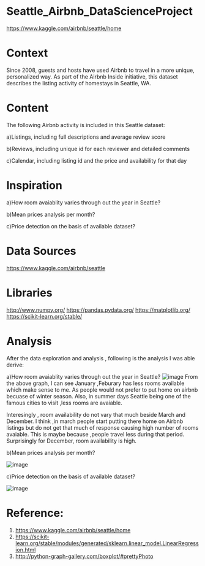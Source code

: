# Seattle_Airbnb_DataScienceProject
https://www.kaggle.com/airbnb/seattle/home

# Context

Since 2008, guests and hosts have used Airbnb to travel in a more unique, personalized way. As part of the Airbnb Inside initiative, this dataset describes the listing activity of homestays in Seattle, WA.

# Content

The following Airbnb activity is included in this Seattle dataset:

a)Listings, including full descriptions and average review score 

b)Reviews, including unique id for each reviewer and detailed comments 

c)Calendar, including listing id and the price and availability for that day

# Inspiration

a)How  room avaiablity varies through out the year in Seattle?

b)Mean prices analysis per month?

c)Price detection on the basis of available dataset?


# Data Sources

https://www.kaggle.com/airbnb/seattle

# Libraries

http://www.numpy.org/
https://pandas.pydata.org/
https://matplotlib.org/
https://scikit-learn.org/stable/



# Analysis
After the data exploration and analysis , following is the analysis I was able derive:

a)How  room avaiablity varies through out the year in Seattle?
![image](https://user-images.githubusercontent.com/8425221/48756454-40ef2080-ec67-11e8-97d2-8e50971c951d.png)
From the above graph, I can see January ,Feburary has less rooms available which make sense to me. As people would not prefer to put home on airbnb becuase of winter season. Also, in summer days Seattle being one of the famous cities to visit ,less rooms are avaiable.

Interesingly , room availability do not vary that much beside March and December. I think ,in march people start putting there home on Airbnb listings but do not get that much of response causing high number of rooms avaiable. This is maybe because ,people travel less during that period. Surprisingly for December, room availability is high.


b)Mean prices analysis per month?

![image](https://user-images.githubusercontent.com/8425221/48756822-9d9f0b00-ec68-11e8-9ef2-cf67202ed274.png)






c)Price detection on the basis of available dataset?

![image](https://user-images.githubusercontent.com/8425221/48756772-69c3e580-ec68-11e8-816c-66c6fd775273.png)




# Reference:
1. https://www.kaggle.com/airbnb/seattle/home
2. https://scikit-learn.org/stable/modules/generated/sklearn.linear_model.LinearRegression.html
3. http://python-graph-gallery.com/boxplot/#prettyPhoto
